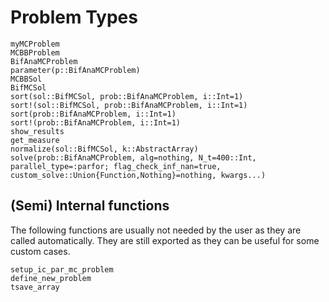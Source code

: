 # Problem Types

```@docs
myMCProblem
MCBBProblem
BifAnaMCProblem
parameter(p::BifAnaMCProblem)
MCBBSol
BifMCSol
sort(sol::BifMCSol, prob::BifAnaMCProblem, i::Int=1)
sort!(sol::BifMCSol, prob::BifAnaMCProblem, i::Int=1)
sort(prob::BifAnaMCProblem, i::Int=1)
sort!(prob::BifAnaMCProblem, i::Int=1)
show_results
get_measure
normalize(sol::BifMCSol, k::AbstractArray)
solve(prob::BifAnaMCProblem, alg=nothing, N_t=400::Int, parallel_type=:parfor; flag_check_inf_nan=true, custom_solve::Union{Function,Nothing}=nothing, kwargs...)
```

## (Semi) Internal functions

The following functions are usually not needed by the user as they are called automatically. They are still exported as they can be useful for some custom cases.

```@docs
setup_ic_par_mc_problem
define_new_problem
tsave_array
```
